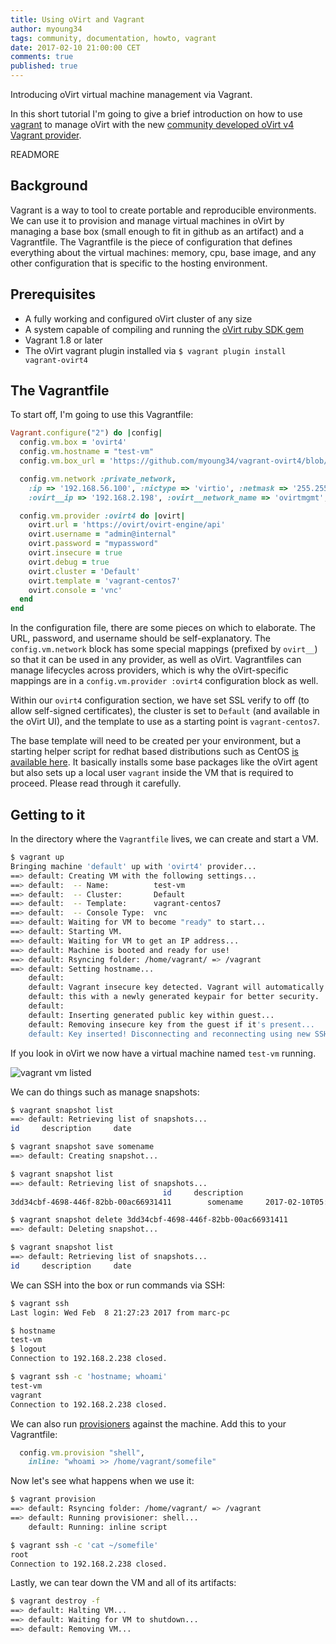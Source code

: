 ```yaml
---
title: Using oVirt and Vagrant
author: myoung34
tags: community, documentation, howto, vagrant
date: 2017-02-10 21:00:00 CET
comments: true
published: true
---
```


Introducing oVirt virtual machine management via Vagrant.

In this short tutorial I'm going to give a brief introduction on how to use [vagrant](http://vagrantup.com) to manage oVirt with the new [community developed oVirt v4 Vagrant provider](http://www.github.com/myoung34/vagrant-ovirt4).

READMORE

## Background

Vagrant is a way to tool to create portable and reproducible environments. We can use it to provision and manage virtual machines in oVirt by managing a base box (small enough to fit in github as an artifact) and a Vagrantfile. The Vagrantfile is the piece of configuration that defines everything about the virtual machines: memory, cpu, base image, and any other configuration that is specific to the hosting environment.

## Prerequisites

* A fully working and configured oVirt cluster of any size
* A system capable of compiling and running the [oVirt ruby SDK gem](http://github.com/ovirt/ovirt-engine-sdk-ruby)
* Vagrant 1.8 or later
* The oVirt vagrant plugin installed via `$ vagrant plugin install vagrant-ovirt4`

## The Vagrantfile

To start off, I'm going to use this Vagrantfile:

```ruby
Vagrant.configure("2") do |config|
  config.vm.box = 'ovirt4'
  config.vm.hostname = "test-vm"
  config.vm.box_url = 'https://github.com/myoung34/vagrant-ovirt4/blob/master/example_box/dummy.box?raw=true'

  config.vm.network :private_network,
    :ip => '192.168.56.100', :nictype => 'virtio', :netmask => '255.255.255.0', #normal network configuration
    :ovirt__ip => '192.168.2.198', :ovirt__network_name => 'ovirtmgmt', :ovirt__gateway => '192.168.2.125' # oVirt specific information, overwrites previous on oVirt provider

  config.vm.provider :ovirt4 do |ovirt|
    ovirt.url = 'https://ovirt/ovirt-engine/api'
    ovirt.username = "admin@internal"
    ovirt.password = "mypassword"
    ovirt.insecure = true
    ovirt.debug = true
    ovirt.cluster = 'Default'
    ovirt.template = 'vagrant-centos7'
    ovirt.console = 'vnc'
  end
end
```

In the configuration file, there are some pieces on which to elaborate. The URL, password, and username should be self-explanatory. The `config.vm.network` block has some special mappings (prefixed by `ovirt__`) so that it can be used in any provider, as well as oVirt. Vagrantfiles can manage lifecycles across providers, which is why the oVirt-specific mappings are in a `config.vm.provider :ovirt4` configuration block as well.

Within our `ovirt4` configuration section, we have set SSL verify to off (to allow self-signed certificates), the cluster is set to `Default` (and available in the oVirt UI), and the template to use as a starting point is `vagrant-centos7`.

The base template will need to be created per your environment, but a starting helper script for redhat based distributions such as CentOS [is available here](https://github.com/myoung34/vagrant-ovirt4/blob/master/tools/prepare_redhat_for_box.sh). It basically installs some base packages like the oVirt agent but also sets up a local user `vagrant` inside the VM that is required to proceed. Please read through it carefully.

## Getting to it

In the directory where the `Vagrantfile` lives, we can create and start a VM.

```sh
$ vagrant up
Bringing machine 'default' up with 'ovirt4' provider...
==> default: Creating VM with the following settings...
==> default:  -- Name:          test-vm
==> default:  -- Cluster:       Default
==> default:  -- Template:      vagrant-centos7
==> default:  -- Console Type:  vnc
==> default: Waiting for VM to become "ready" to start...
==> default: Starting VM.
==> default: Waiting for VM to get an IP address...
==> default: Machine is booted and ready for use!
==> default: Rsyncing folder: /home/vagrant/ => /vagrant
==> default: Setting hostname...
    default:
    default: Vagrant insecure key detected. Vagrant will automatically replace
    default: this with a newly generated keypair for better security.
    default:
    default: Inserting generated public key within guest...
    default: Removing insecure key from the guest if it's present...
    default: Key inserted! Disconnecting and reconnecting using new SSH key...
```

If you look in oVirt we now have a virtual machine named `test-vm` running.

![vagrant vm listed](vagrant-ovirt-up-1.png)

We can do things such as manage snapshots:

```sh
$ vagrant snapshot list
==> default: Retrieving list of snapshots...
id     description     date

$ vagrant snapshot save somename
==> default: Creating snapshot...

$ vagrant snapshot list
==> default: Retrieving list of snapshots...
                                  id     description                          date
3dd34cbf-4698-446f-82bb-00ac66931411        somename     2017-02-10T05:34:53-06:00

$ vagrant snapshot delete 3dd34cbf-4698-446f-82bb-00ac66931411
==> default: Deleting snapshot...

$ vagrant snapshot list
==> default: Retrieving list of snapshots...
id     description     date
```

We can SSH into the box or run commands via SSH:


```sh
$ vagrant ssh
Last login: Wed Feb  8 21:27:23 2017 from marc-pc

$ hostname
test-vm
$ logout
Connection to 192.168.2.238 closed.

$ vagrant ssh -c 'hostname; whoami'
test-vm
vagrant
Connection to 192.168.2.238 closed.

```

We can also run [provisioners](https://www.vagrantup.com/docs/provisioning/) against the machine. Add this to your Vagrantfile:

```ruby
  config.vm.provision "shell",
    inline: "whoami >> /home/vagrant/somefile"
```

Now let's see what happens when we use it:

```sh
$ vagrant provision
==> default: Rsyncing folder: /home/vagrant/ => /vagrant
==> default: Running provisioner: shell...
    default: Running: inline script

$ vagrant ssh -c 'cat ~/somefile'
root
Connection to 192.168.2.238 closed.
```

Lastly, we can tear down the VM and all of its artifacts:

```sh
$ vagrant destroy -f
==> default: Halting VM...
==> default: Waiting for VM to shutdown...
==> default: Removing VM...
```
